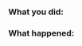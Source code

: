 <!--

* Filling out this template with the relevant information will help us
  diagnose and fix the issue.

* For concerns about data, check the frequently asked questions
  (https://gnomad.broadinstitute.org/help#frequently-asked-questions) or
  send an email to gnomad@broadinstitute.org.

-->

### What you did:
<!-- What you were doing. Include a link to the page you were viewing. -->

### What happened:
<!--

Any of the following information will be helpful:

* Screenshots
   How to take a screenshot on macOS: https://support.apple.com/en-us/HT201361
   How to attach an image to an issue: https://help.github.com/articles/file-attachments-on-issues-and-pull-requests/

* Error messages that appear on the page or in the browser console
   How to open the console on Chrome: https://developers.google.com/web/tools/chrome-devtools/console/#opening_the_console

-->
